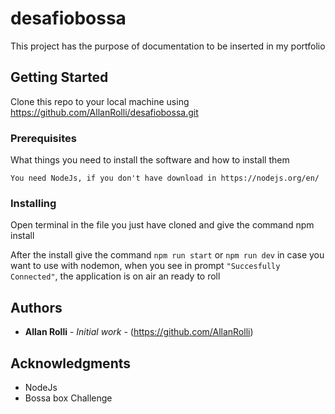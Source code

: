 # desafiobossa

This project has the purpose of documentation to be inserted in my portfolio

## Getting Started

Clone this repo to your local machine using https://github.com/AllanRolli/desafiobossa.git

### Prerequisites

What things you need to install the software and how to install them

```
You need NodeJs, if you don't have download in https://nodejs.org/en/
```

### Installing

Open terminal in the file you just have cloned and give the command npm install

After the install give the command ```npm run start``` or ```npm run dev``` in case you want to use with nodemon,
when you see in prompt ```"Succesfully Connected"```, the application is on air an ready to roll

## Authors

* **Allan Rolli** - *Initial work* - (https://github.com/AllanRolli)

## Acknowledgments

* NodeJs
* Bossa box Challenge
